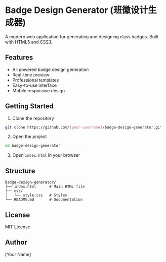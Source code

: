 # Badge Design Generator (班徽设计生成器)

A modern web application for generating and designing class badges. Built with HTML5 and CSS3.

## Features

- AI-powered badge design generation
- Real-time preview
- Professional templates
- Easy-to-use interface
- Mobile responsive design

## Getting Started

1. Clone the repository
```bash
git clone https://github.com/[your-username]/badge-design-generator.git
```

2. Open the project
```bash
cd badge-design-generator
```

3. Open `index.html` in your browser

## Structure

```
badge-design-generator/
├── index.html      # Main HTML file
├── css/
│   └── style.css   # Styles
└── README.md       # Documentation
```

## License

MIT License

## Author

[Your Name]
